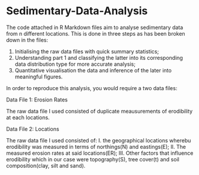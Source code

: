 # Sedimentary-Data-Analysis
The code attached in R Markdown files aim to analyse sedimentary data from n different locations. This is done in three steps as has been broken down in the files:

1. Initialising the raw data files with quick summary statistics;
2. Understanding part 1 and classifying the latter into its corresponding data distribution type for more accurate analysis;
3. Quantitative visualisation the data and inference of the later into meaningful figures.

In order to reproduce this analysis, you would require a two data files:

Data File 1: Erosion Rates 

The raw data file I used consisted of duplicate meausurements of erodibility at each locations.



Data File 2: Locations 

The raw data file I used consisted of: 
I. the geographical locations wherebu erodibility was measured in terms of northings(N) and eastings(E);
II. The measured erosion rates at said locations(ER);
III. Other factors that influence erodibility which in our case were topography(S), tree cover(t) and soil composition(clay, silt and sand).
